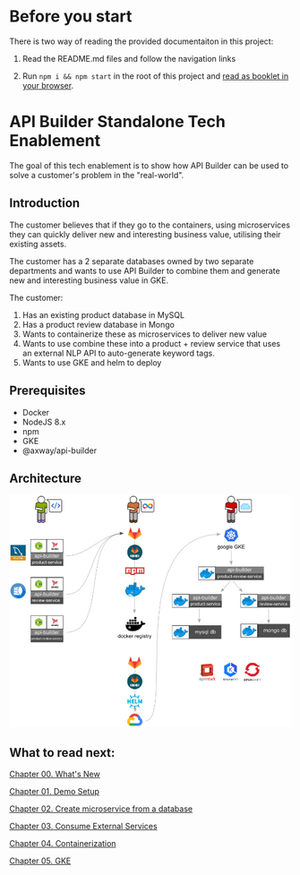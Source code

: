 # Before you start

There is two way of reading the provided documentaiton in this project:

1) Read the README.md files and follow the navigation links

2) Run `npm i && npm start` in the root of this project and [read as booklet in your browser](http://localhost:4000).

# API Builder Standalone Tech Enablement

The goal of this tech enablement is to show how API Builder can be used to solve a customer's problem in the "real-world".

## Introduction

The customer believes that if they go to the containers, using microservices they can quickly deliver new and interesting business value, utilising their existing assets.

The customer has a 2 separate databases owned by two separate departments and wants to use API Builder to combine them and generate new and interesting business value in GKE.

The customer:

1. Has an existing product database in MySQL
1. Has a product review database in Mongo
1. Wants to containerize these as microservices to deliver new value
1. Wants to use combine these into a product + review service that uses an external NLP API to auto-generate keyword tags.
1. Wants to use GKE and helm to deploy

## Prerequisites

* Docker
* NodeJS 8.x
* npm
* GKE
* @axway/api-builder

## Architecture

![Architecture](/images/architecture.png)

## What to read next:

[Chapter 00. What's New](./00_whats_new)

[Chapter 01. Demo Setup](./01_demo_setup)

[Chapter 02. Create microservice from a database](./02_mircoservice_from_db)

[Chapter 03. Consume External Services](./03_external_services)

[Chapter 04. Containerization](./04_containerization)

[Chapter 05. GKE](./05_gke)
